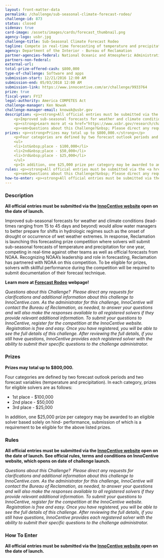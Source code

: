 ```yaml
---
layout: front-matter-data
permalink: /challenge/sub-seasonal-climate-forecast-rodeo/
challenge-id: 873
status: closed
sidenav: true
card-image: /assets/images/cards/forecast_thumbnail.png
agency-logo: usbr.jpg
challenge-title: Sub-Seasonal Climate Forecast Rodeo
tagline: Compete in real-time forecasting of temperature and precipitation for one year
agency: Department of the Interior - Bureau of Reclamation
partner-agencies-federal: National Oceanic and Atmospheric Administration, United States Geological Survey, Corps of Engineers - Civil Works
partners-non-federal: 
external-url:
total-prize-offered-cash: $800,000
type-of-challenge: Software and apps
submission-start: 12/21/2016 12:00 AM
submission-end: 05/03/2018 12:00 AM
submission-link: https://www.innocentive.com/ar/challenge/9933764
prize: true
fiscal-year: FY17
legal-authority: America COMPETES Act
challenge-manager: Ken Nowak
challenge-manager-email: knowak@usbr.gov
description: <p><strong>All official entries must be submitted via the <a href="https://www.innocentive.com/ar/challenge/9933764">InnoCentive website</a> open on the date of launch. </strong></p>
    <p>Improved sub-seasonal forecasts for weather and climate conditions (lead-times ranging from 15 to 45 days and beyond) would allow water managers to better prepare for shifts in hydrologic regimes such as the onset of drought or occurrence of wet weather extremes. In response, Reclamation is launching this forecasting prize competition where solvers will submit sub-seasonal forecasts of temperature and precipitation for one year, competing in real-time against other teams as well as official forecasts from NOAA. Recognizing NOAA&rsquo;s leadership and role in forecasting, Reclamation has partnered with NOAA on this competition. To be eligible for prizes, solvers with skillful performance during the competition will be required to submit documentation of their forecast technique.</p>
    <p><strong>Learn more at <a href="https://www.usbr.gov/research/challenge/forecastrodeo.html">Forecast Rodeo</a> webpage!</strong></p>
    <p><em>Questions about this Challenge?&nbsp; Please direct any requests for clarifications and additional information about this challenge to InnoCentive.com. As the administrator for this challenge, InnoCentive will contact the Bureau of Reclamation, as needed, to answer your questions and will also&nbsp;make the responses available to all registered solvers if they provide relevant additional information.&nbsp;To submit your questions to InnoCentive, register for the competition at the InnoCentive website. &nbsp;Registration is free and easy. Once you have registered, you will be able to see the full details of this challenge. After reviewing the full details, if you still have questions, InnoCentive provides each registered solver with the ability to submit their specific questions to the challenge administrator.</em></p>
prizes: <p><strong>Prizes may total up to $800,000.</strong></p>
    <p>Four categories are defined by two forecast outlook periods and two forecast variables (temperature and precipitation). In each category, prizes for eligible solvers are as follows:</p>
    <ul>
    <li>1st&nbsp;place - $100,000</li>
    <li>2nd&nbsp;place - $50,000</li>
    <li>3rd&nbsp;place - $25,000</li>
    </ul>
    <p>In addition, one $25,000 prize per category may be awarded to an eligible solver based solely on hind- performance, submission of which is a requirement to be eligible for the above listed prizes.</p>
rules: <p><strong>All official entries must be submitted via the <a href="https://www.innocentive.com/ar/challenge/9933764">InnoCentive website</a> open on the date of launch. See official rules, terms and conditions on InnoCentive website, which opens on date of challenge launch.</strong></p>
    <p><em>Questions about this Challenge?&nbsp; Please direct any requests for clarifications and additional information about this challenge to InnoCentive.com. As the administrator for this challenge, InnoCentive will contact the Bureau of Reclamation, as needed, to answer your questions and will also&nbsp;make the responses available to all registered solvers if they provide relevant additional information.&nbsp;To submit your questions to InnoCentive, register for the competition at the InnoCentive website. &nbsp;Registration is free and easy. Once you have registered, you will be able to see the full details of this challenge. After reviewing the full details, if you still have questions, InnoCentive provides each registered solver with the ability to submit their specific questions to the challenge administrator.</em></p>
how-to-enter: <p><strong>All official entries must be submitted via the&nbsp;<a href="https://www.innocentive.com/ar/challenge/9933764">InnoCentive website&nbsp;</a>open on the date of launch.</strong></p>
---
```


<!-- Description start -->
### Description


<p><strong>All official entries must be submitted via the <a href="https://www.innocentive.com/ar/challenge/9933764">InnoCentive website</a> open on the date of launch. </strong></p>
<p>Improved sub-seasonal forecasts for weather and climate conditions (lead-times ranging from 15 to 45 days and beyond) would allow water managers to better prepare for shifts in hydrologic regimes such as the onset of drought or occurrence of wet weather extremes. In response, Reclamation is launching this forecasting prize competition where solvers will submit sub-seasonal forecasts of temperature and precipitation for one year, competing in real-time against other teams as well as official forecasts from NOAA. Recognizing NOAA&rsquo;s leadership and role in forecasting, Reclamation has partnered with NOAA on this competition. To be eligible for prizes, solvers with skillful performance during the competition will be required to submit documentation of their forecast technique.</p>
<p><strong>Learn more at <a href="https://www.usbr.gov/research/challenge/forecastrodeo.html">Forecast Rodeo</a> webpage!</strong></p>
<p><em>Questions about this Challenge?&nbsp; Please direct any requests for clarifications and additional information about this challenge to InnoCentive.com. As the administrator for this challenge, InnoCentive will contact the Bureau of Reclamation, as needed, to answer your questions and will also&nbsp;make the responses available to all registered solvers if they provide relevant additional information.&nbsp;To submit your questions to InnoCentive, register for the competition at the InnoCentive website. &nbsp;Registration is free and easy. Once you have registered, you will be able to see the full details of this challenge. After reviewing the full details, if you still have questions, InnoCentive provides each registered solver with the ability to submit their specific questions to the challenge administrator.</em></p>

<!-- Prizes start -->
### Prizes


<p><strong>Prizes may total up to $800,000.</strong></p>
<p>Four categories are defined by two forecast outlook periods and two forecast variables (temperature and precipitation). In each category, prizes for eligible solvers are as follows:</p>
<ul>
<li>1st&nbsp;place - $100,000</li>
<li>2nd&nbsp;place - $50,000</li>
<li>3rd&nbsp;place - $25,000</li>
</ul>
<p>In addition, one $25,000 prize per category may be awarded to an eligible solver based solely on hind- performance, submission of which is a requirement to be eligible for the above listed prizes.</p>

<!-- Rules start -->
### Rules 


<p><strong>All official entries must be submitted via the <a href="https://www.innocentive.com/ar/challenge/9933764">InnoCentive website</a> open on the date of launch. See official rules, terms and conditions on InnoCentive website, which opens on date of challenge launch.</strong></p>
<p><em>Questions about this Challenge?&nbsp; Please direct any requests for clarifications and additional information about this challenge to InnoCentive.com. As the administrator for this challenge, InnoCentive will contact the Bureau of Reclamation, as needed, to answer your questions and will also&nbsp;make the responses available to all registered solvers if they provide relevant additional information.&nbsp;To submit your questions to InnoCentive, register for the competition at the InnoCentive website. &nbsp;Registration is free and easy. Once you have registered, you will be able to see the full details of this challenge. After reviewing the full details, if you still have questions, InnoCentive provides each registered solver with the ability to submit their specific questions to the challenge administrator.</em></p>

<!--  How To Enter start -->
### How To Enter


<p><strong>All official entries must be submitted via the&nbsp;<a href="https://www.innocentive.com/ar/challenge/9933764">InnoCentive website&nbsp;</a>open on the date of launch.</strong></p>
